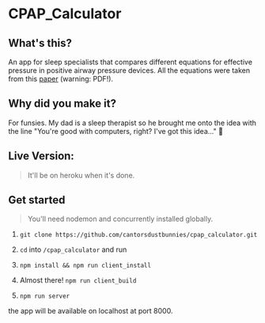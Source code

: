 # CPAP_Calculator

## What's this?

An app for sleep specialists that compares different equations for effective pressure in positive airway pressure devices. All the equations were taken from this [paper](https://www.ncbi.nlm.nih.gov/pmc/articles/PMC4534631/pdf/SD2015-293868.pdf) (warning: PDF!).

## Why did you make it?

For funsies. My dad is a sleep therapist so he brought me onto the idea with the line "You're good with computers, right? I've got this idea..." 🤷

## Live Version:

> It'll be on heroku when it's done.

## Get started

> You'll need nodemon and concurrently installed globally.

1. `git clone https://github.com/cantorsdustbunnies/cpap_calculator.git`

2. `cd` into `/cpap_calculator` and run

3. `npm install && npm run client_install`

4. Almost there! `npm run client_build`

5. `npm run server`

the app will be available on localhost at port 8000.

